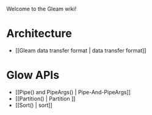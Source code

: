 Welcome to the Gleam wiki!

# Architecture
* [[Gleam data transfer format | data transfer format]]

# Glow APIs
* [[Pipe() and PipeArgs() | Pipe-And-PipeArgs]]
* [[Partition() | Partition ]]
* [[Sort() | sort]]
